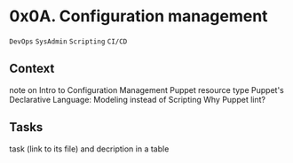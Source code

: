 # 0x0A. Configuration management
``DevOps`` ``SysAdmin`` ``Scripting`` ``CI/CD``

## Context
note on Intro to Configuration Management
Puppet resource type
Puppet's Declarative Language: Modeling instead of Scripting
Why Puppet lint?

## Tasks
task (link to its file) and decription in a table
